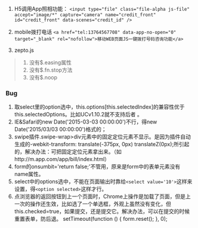 1. H5调用App照相功能：
`<input type="file" class="file-alpha js-file" accept="image/*" capture="camera" name="credit_front" id="credit_front" data-scenes="credit_id" />`


2. mobile拨打电话
`<a href="tel:13764567708" data-app-no-open="0" target="_blank" rel="nofollow">移动WEB页面JS一键拨打号码咨询功能</a>`

3. zepto.js
> 1. 没有$.easing属性
> 2. 没有$.fn.stop方法
> 3. 没有$.noop

### Bug
1. 取select里的option选中，this.options[this.selectedIndex]的兼容性优于this.selectedOptions。比如UCv1.10.2就不支持后者 。
2. IE&Safari的new Date('2015-03-03 00:00:00')不行，得new Date('2015/03/03 00:00:00')格式的；
3. swipe插件.swipe-wrap>div元素中的固定定位元素不显示。是因为插件自动生成的-webkit-transform: translate(-375px, 0px) translateZ(0px);所引起的，解决办法：可把固定定位元素拿出来。（如http://m.app.com/app/bill/index.html）
4. form的onsumbit='return false;'不管用，原来是form中的表单元素没有name属性。
5. select中的options选中，不能在页面输出时靠给`<select value='10'>`这样来设置，得`<option selected>`这样才行。
6. 点浏览器的返回按钮到上一个页面时，Chrome上操作是加载了页面，但是上一次的操作还生效，比如选了一个单选框，外观上虽然没有变化，但this.checked=true，如果提交，还是提交它。解决办法，可以在提交的时候重置表单，防后退。
	setTimeout(function () {
		form.reset();
	}, 0);